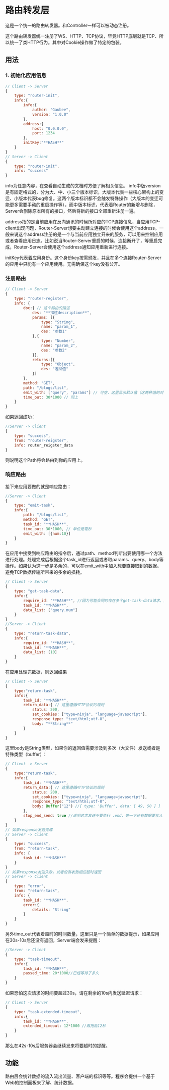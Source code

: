 # 路由转发层

这是一个统一的路由转发器。和Controller一样可以被动态注册。

这个路由转发器统一注册了WS、HTTP、TCP协议，毕竟HTTP底层就是TCP、所以统一了类HTTP行为。其中对Cookie操作做了特定的包装。

## 用法

### 1. 初始化应用信息
```js
// Client -> Server
{
	type: "router-init",
	info:{
		info:{
			author: "Gaubee",
			version: "1.0.0"
		},
		address:{
			host: "0.0.0.0",
			port: 1234
		},
		initKey:"**HASH**"
	}
}
// Server -> Client
{
	type: "router-init",
	info: "success"
}
```

info为任意内容，在查看自动生成的文档时方便了解相关信息。
info中版version是有固定格式的，分为大、中、小三个版本标识，大版本代表一些核心架构上的变迁、小版本代表bug修复。这两个版本标识都不会触发特殊操作（大版本的变迁可能更多需要手动的重启操作等），而中版本标识，代表着Router的新增与删除，Server会删除原本所有的接口，然后将新的接口全部重新注册一遍。

address指的是当前应用在反向通讯的时候所对应的TCP连接信息，当应用TCP-client出现问题，Router-Server想要主动建立连接的时候会使用这个address。一般来说这个address注册的是一个与当前应用独立开来的服务，可以用来控制应用或者查看应用日志。比如说当Router-Server重启的时候，连接断开了，等重启完成，Router-Server会使用这个address通知应用重新进行连接。

initKey代表着应用身份。这个身份key按需颁发，并且在多个连接Router-Server的应用中只能有一个应用使用。无需确保这个key没有公开。

### 注册路由
```js
// Client -> Server
{
	type: "router-register",
	info: {
		doc:{ // 这个路由的描述
			des: "**描述description**",
			params: [{
				type: "String",
				name: "param_1",
				des: "参数1"
			},{
				type: "Number",
				name: "param_2",
				des: "参数2"
			}],
			returns:[{
				type: "Object",
				des: "返回值"
			}]
		},
		method: "GET",
		path: "/blogs/list",
		emit_with: ["query", "params"] // 可空，这里显示默认值（这两种值的对象不会有big-Object，所以直接返回会比较简单）
		time_out: 30*1000 // 同上
	}
}
```
如果返回成功：
```js
//Server -> Client
{
	type: "success",
	from: "router-reigster",
	info: router_reigster_data
}
```
则说明这个Path将会路由到你的应用上。

### 响应路由
接下来应用要做的就是响应路由：
```js
//Server -> Client
{
	type: "emit-task",
	info:{
		path: "/blogs/list",
		method: "GET",
		task_id: "**HASH**",
		time_out: 30*1000, // 单位是毫秒
		emit_with: [{num:10}]
	}
}
```
在应用中接受到响应路由的指令后，通过path、method判断出要使用哪一个方法进行处理。处理完成后根据这个task_id进行返回或者取params、query、body等操作。如果认为这一步是多余的，可以在emit_with中加入想要直接取到的数据。避免TCP数据传输所带来的多余的损耗。
```js
// Client -> Server
{
	type: "get-task-data",
	info:{
		require_id: "**HASH**", //因为可能会同时存在多个get-task-data请求，所以需要带上一个require_id来做请求区分
		task_id: "**HASH**",
		data_list: ["query.num"]
	}
}
//Server -> Client
{
	type: "return-task-data",
	info:{
		require_id: "**HASH**",
		task_id: "**HASH**",
		data_list: [10]
	}
}
```
在应用处理完数据，则返回结果
```js
// Client -> Server
{
	type:"return-task",
	info:{
		task_id: "**HASH**",
		return_data:{ // 这里遵循HTTP协议的规则
			status: 200,
			set_cookies: ["type=ninja", "language=javascript"],
			response_type: "text/html;utf-8",
			body: "**String**"
		}
	}
}
```
这里body是String类型，如果你的返回值需要涉及到多次（大文件）发送或者是特殊类型（buffer）：
```js
// Client -> Server
{
	type:"return-task",
	info:{
		task_id: "**HASH**",
		return_data:{ // 这里遵循HTTP协议的规则
			status: 200,
			set_cookies: ["type=ninja", "language=javascript"],
			response_type: "text/html;utf-8",
			body: Buffer("12") //{ type: 'Buffer', data: [ 49, 50 ] }
		},
		stop_end_send: true //说明这次发送不要执行 .end，等一下还有数据要写入
	}
}
// 如果response发送完成
// Server -> Client
{
	type: "success",
	from: "return-task",
	info: {
		task_id: "**HASH**"
	}
}
// 如果response发送失败，或者没有收到相应超时返回
// Server -> Client
{
	type: "error",
	from: "return-task",
	info: {
		task_id: "**HASH**",
		error:{
			details: "String"
		}
	}
}
```
另外time_out代表着超时的时间数量，这里只是一个简单的数据提示，如果应用在30s-10s后还没有返回，Server端会发来提醒：
```js
//Server -> Client
{
	type: "task-timeout",
	info:{
		task_id: "**HASH**",
		passed_time: 20*1000//已经等待了多久
	}
}
```
如果恐怕这次请求的时间要超过30s，请在剩余的10s内发送延迟请求：
```js
// Client -> Server
{
	type: "task-extended-timeout",
	info:{
		task_id: "**HASH**",
		extended_timeout: 12*1000 //再拖延12秒
	}
}
```
那么在42s-10s后服务器会继续发来将要超时的提醒。

## 功能

路由层会统计数据的流入流出流量、客户端的标识等等。程序会提供一个基于Web的控制面板来了解、统计数据。